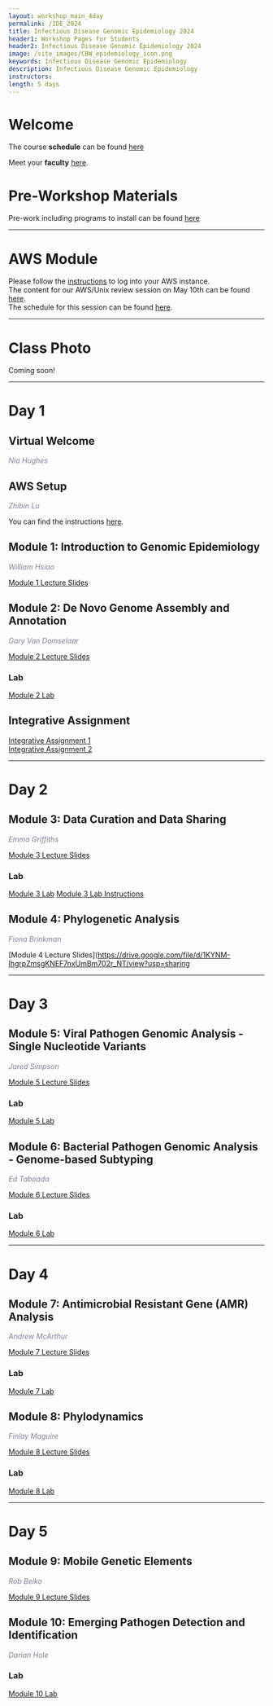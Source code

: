```yaml
---
layout: workshop_main_4day
permalink: /IDE_2024
title: Infectious Disease Genomic Epidemiology 2024
header1: Workshop Pages for Students
header2: Infectious Disease Genomic Epidemiology 2024
image: /site_images/CBW_epidemiology_icon.png
keywords: Infectious Disease Genomic Epidemiology
description: Infectious Disease Genomic Epidemiology
instructors: 
length: 5 days
---
```


# Welcome <a id="welcome"></a> 

The course **schedule** can be found [here](https://bioinformaticsdotca.github.io/IDE_2024_schedule)

Meet your **faculty** [here](https://drive.google.com/file/d/16TiHHX_1KerZcL1QNI-XC_z8ABAUQfWA/view?usp=sharing).

# Pre-Workshop Materials <a id="preworkshop"></a>

Pre-work including programs to install can be found [here](https://forms.gle/Qgd2X2RQm8obbnxFA)

***
# AWS Module <a id="preworkshop"></a>

Please follow the [instructions](https://bioinformaticsdotca.github.io/AWS_setup) to log into your AWS instance.  
The content for our AWS/Unix review session on May 10th can be found [here](IDE_2024_AWSUNIX).  
The schedule for this session can be found [here](https://bioinformaticsdotca.github.io/IDE_2024_AWSUNIX_schedule).  


***
# Class Photo

Coming soon!  

***

# Day 1 <a id="day1"></a>

## Virtual Welcome

*<font color="#827e9c"> Nia Hughes</font>*

## AWS Setup
*<font color="#827e9c">Zhibin Lu</font>*  

You can find the instructions [here](https://bioinformaticsdotca.github.io/AWS_setup).

## Module 1: Introduction to Genomic Epidemiology

*<font color="#827e9c">William Hsiao</font>*  

<!-- [Module 1 Lecture Recording]()   -->
[Module 1 Lecture Slides](https://drive.google.com/file/d/1tKzyFLBbeNlJn1VIQS9xou_ksqUtBIYK/view?usp=sharing)  


## Module 2: De Novo Genome Assembly and Annotation
*<font color="#827e9c">Gary Van Domselaar</font>*  

<!-- [Module 2 Lecture Recording]()   -->
[Module 2 Lecture Slides](https://drive.google.com/file/d/1seKqlAkoBZNdx7vD6dq4iGqNKOUZ2Oco/view?usp=drive_link)  

### Lab
[Module 2 Lab](https://drive.google.com/file/d/1ueHwJ72RZBwS_pnssPOePdVU8uyxSoeA/view?usp=drive_link)  


## Integrative Assignment

[Integrative Assignment 1](/IDE_2024_integrated_assignment)  
[Integrative Assignment 2](/IDE_2024_int_assignment_2)


***
# Day 2 <a id="day2"></a>  

## Module 3: Data Curation and Data Sharing

*<font color="#827e9c">Emma Griffiths</font>*  

<!-- [Module 3 Lecture Recording]()   -->
[Module 3 Lecture Slides](https://drive.google.com/file/d/1bscrtbtkxzsGdQN07wuZG0ndHI4Woskl/view?usp=sharing)

### Lab
 
[Module 3 Lab](/IDE_2024_Module3_lab)
[Module 3 Lab Instructions](https://drive.google.com/drive/folders/15oUuMhKmJ3BWJ-Yc8WiEst4Vi0kKMCfV)   

## Module 4: Phylogenetic Analysis

*<font color="#827e9c">Fiona Brinkman</font>*  

<!-- [Module 4 Lecture Recording]()   -->
[Module 4 Lecture Slides](https://drive.google.com/file/d/1KYNM-IhgrpZmsgKNEF7nxUmBm702r_NT/view?usp=sharing


***
# Day 3 <a id="day3"></a>

## Module 5: Viral Pathogen Genomic Analysis - Single Nucleotide Variants

*<font color="#827e9c">Jared Simpson</font>*  

<!-- [Module 5 Lecture Recording]()   -->
[Module 5 Lecture Slides](https://drive.google.com/file/d/1r6uRLznZ9-dJDqy1CM7ytJXeWODJtiAB/view?usp=sharing)

### Lab
 
[Module 5 Lab](/IDE_2024_Module5_lab)

## Module 6: Bacterial Pathogen Genomic Analysis - Genome-based Subtyping

*<font color="#827e9c">Ed Taboada</font>*  

<!-- [Module 6 Lecture Recording]()   -->
[Module 6 Lecture Slides](https://drive.google.com/file/d/15rl-GwpzwWG_vZZowxHrQ-axgPKpAoeK/view?usp=sharing)

### Lab
 
[Module 6 Lab](/IDE_2024_Module6_lab)

***
# Day 4 <a id="day4"></a>

## Module 7: Antimicrobial Resistant Gene (AMR) Analysis

*<font color="#827e9c">Andrew McArthur</font>*  

<!-- [Module 7 Lecture Recording]()   -->
[Module 7 Lecture Slides](https://drive.google.com/file/d/15rl-GwpzwWG_vZZowxHrQ-axgPKpAoeK/view?usp=sharing)
 
### Lab

[Module 7 Lab](/IDE_2024_Module7_lab)


## Module 8: Phylodynamics

*<font color="#827e9c">Finlay Maguire</font>*  

<!-- [Module 8 Lecture Recording]()   -->
[Module 8 Lecture Slides](https://drive.google.com/file/d/1ABNLRMHUCdL2OeN5OHEPbO8WuM4LsarX/view?usp=sharing)

### Lab
[Module 8 Lab](/IDE_2024_Module8_lab)

***
# Day 5 <a id="day3"></a>

## Module 9: Mobile Genetic Elements

*<font color="#827e9c">Rob Beiko</font>*  

<!-- [Module 9 Lecture Recording]()   -->
[Module 9 Lecture Slides](https://drive.google.com/file/d/1yXd3TNSoiW2-VllMYIA_ERdJqcYIcxI9/view?usp=sharing)

<!-- ### Lab -->
<!-- [Module 9 Lab]() -->


## Module 10: Emerging Pathogen Detection and Identification 

*<font color="#827e9c">Darian Hole</font>*  

<!-- [Module 10 Lecture Recording]()   -->
<!-- [Module 10 Lecture Slides]() -->

### Lab
[Module 10 Lab](/IDE_2024_Module10_lab)